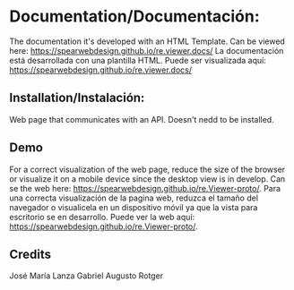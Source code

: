 # Documentation/Documentación:
The documentation it's developed with an HTML Template. Can be viewed here: https://spearwebdesign.github.io/re.viewer.docs/
La documentación está desarrollada con una plantilla HTML. Puede ser visualizada aquí: https://spearwebdesign.github.io/re.viewer.docs/

## Installation/Instalación:
Web page that communicates with an API. Doesn't nedd to be installed.

## Demo
For a correct visualization of the web page, reduce the size of the browser or visualize it on a mobile device since the desktop view is in develop.
Can se the web here: https://spearwebdesign.github.io/re.Viewer-proto/.
Para una correcta visualización de la pagina web, reduzca el tamaño del navegador o visualicela en un dispositivo móvil ya que la vista para escritorio se en desarrollo.
Puede ver la web aquí: https://spearwebdesign.github.io/re.Viewer-proto/.

## Credits
José María Lanza
Gabriel Augusto Rotger

